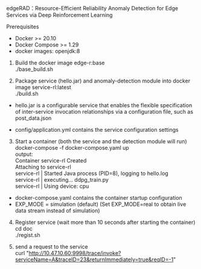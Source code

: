 edgeRAD：Resource-Efficient Reliability Anomaly Detection for Edge Services via Deep Reinforcement Learning

Prerequisites
- Docker >= 20.10  
- Docker Compose >= 1.29  
- docker images: openjdk:8

1. Build the docker image edge-r:base <br>
./base_build.sh

2. Package service (hello.jar) and anomaly-detection module into docker image service-rl:latest<br>
./build.sh

- hello.jar is a configurable service that enables the flexible specification of inter-service invocation relationships via a configuration file, such as post_data.json<br>
* config/application.yml contains the service configuration settings

3. Start a container (both the service and the detection module will run)<br>
docker-compose -f docker-compose.yaml up<br>
output:<br>
Container service-rl  Created<br>
Attaching to service-rl<br>
service-rl  | Started Java process (PID=8), logging to hello.log<br>
service-rl  | executing... ddpg_train.py<br>
service-rl  | Using device:  cpu<br>

- docker-compose.yaml contains the container startup configuration<br>
- EXP_MODE = simulation (default) (Set EXP_MODE=real to obtain live data stream instead of simulation)

4. Register service (wait more than 10 seconds after starting the container)<br>
cd doc<br>
./regist.sh

5. send a request to the service<br> 
curl "http://10.47.10.60:9998/trace/invoke?serviceName=A&traceID=23&returnImmediately=true&reqID=-1"




